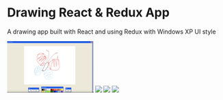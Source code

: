 # Drawing React & Redux App

A drawing app built with React and using Redux with Windows XP UI style

<img src="./images/1.png" width="40%">
<img src="./images/2.png" width="40%">
<img src="./images/3.png" width="40%">
<img src="./images/4.png" width="40%">
